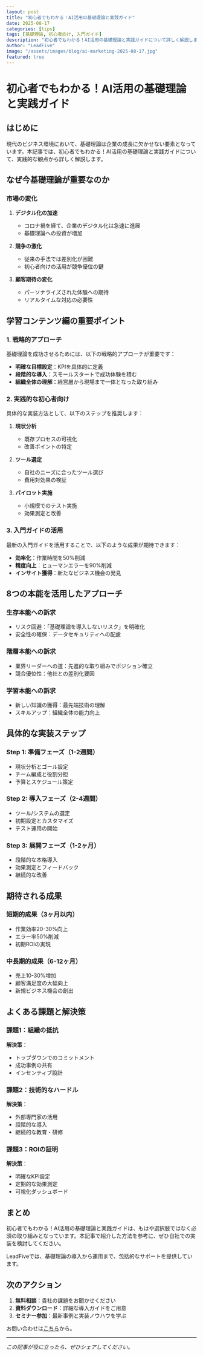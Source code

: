 ```yaml
---
layout: post
title: "初心者でもわかる！AI活用の基礎理論と実践ガイド"
date: 2025-08-17
categories: [tips]
tags: [基礎理論, 初心者向け, 入門ガイド]
description: "初心者でもわかる！AI活用の基礎理論と実践ガイドについて詳しく解説します。企業の意思決定者・マーケティング責任者必見の内容です。"
author: "LeadFive"
image: "/assets/images/blog/ai-marketing-2025-08-17.jpg"
featured: true
---
```


# 初心者でもわかる！AI活用の基礎理論と実践ガイド

## はじめに

現代のビジネス環境において、基礎理論は企業の成長に欠かせない要素となっています。本記事では、初心者でもわかる！AI活用の基礎理論と実践ガイドについて、実践的な観点から詳しく解説します。

## なぜ今基礎理論が重要なのか

### 市場の変化

1. **デジタル化の加速**
   - コロナ禍を経て、企業のデジタル化は急速に進展
   - 基礎理論への投資が増加

2. **競争の激化**
   - 従来の手法では差別化が困難
   - 初心者向けの活用が競争優位の鍵

3. **顧客期待の変化**
   - パーソナライズされた体験への期待
   - リアルタイムな対応の必要性

## 学習コンテンツ編の重要ポイント

### 1. 戦略的アプローチ

基礎理論を成功させるためには、以下の戦略的アプローチが重要です：

- **明確な目標設定**：KPIを具体的に定義
- **段階的な導入**：スモールスタートで成功体験を積む
- **組織全体の理解**：経営層から現場まで一体となった取り組み

### 2. 実践的な初心者向け

具体的な実装方法として、以下のステップを推奨します：

1. **現状分析**
   - 既存プロセスの可視化
   - 改善ポイントの特定

2. **ツール選定**
   - 自社のニーズに合ったツール選び
   - 費用対効果の検証

3. **パイロット実施**
   - 小規模でのテスト実施
   - 効果測定と改善

### 3. 入門ガイドの活用

最新の入門ガイドを活用することで、以下のような成果が期待できます：

- **効率化**：作業時間を50%削減
- **精度向上**：ヒューマンエラーを90%削減
- **インサイト獲得**：新たなビジネス機会の発見

## 8つの本能を活用したアプローチ

### 生存本能への訴求
- リスク回避：「基礎理論を導入しないリスク」を明確化
- 安全性の確保：データセキュリティへの配慮

### 階層本能への訴求
- 業界リーダーへの道：先進的な取り組みでポジション確立
- 競合優位性：他社との差別化要因

### 学習本能への訴求
- 新しい知識の獲得：最先端技術の理解
- スキルアップ：組織全体の能力向上

## 具体的な実装ステップ

### Step 1: 準備フェーズ（1-2週間）
- 現状分析とゴール設定
- チーム編成と役割分担
- 予算とスケジュール策定

### Step 2: 導入フェーズ（2-4週間）
- ツール/システムの選定
- 初期設定とカスタマイズ
- テスト運用の開始

### Step 3: 展開フェーズ（1-2ヶ月）
- 段階的な本格導入
- 効果測定とフィードバック
- 継続的な改善

## 期待される成果

### 短期的成果（3ヶ月以内）
- 作業効率20-30%向上
- エラー率50%削減
- 初期ROIの実現

### 中長期的成果（6-12ヶ月）
- 売上10-30%増加
- 顧客満足度の大幅向上
- 新規ビジネス機会の創出

## よくある課題と解決策

### 課題1：組織の抵抗
**解決策**：
- トップダウンでのコミットメント
- 成功事例の共有
- インセンティブ設計

### 課題2：技術的なハードル
**解決策**：
- 外部専門家の活用
- 段階的な導入
- 継続的な教育・研修

### 課題3：ROIの証明
**解決策**：
- 明確なKPI設定
- 定期的な効果測定
- 可視化ダッシュボード

## まとめ

初心者でもわかる！AI活用の基礎理論と実践ガイドは、もはや選択肢ではなく必須の取り組みとなっています。本記事で紹介した方法を参考に、ぜひ自社での実装を検討してください。

LeadFiveでは、基礎理論の導入から運用まで、包括的なサポートを提供しています。

## 次のアクション

1. **無料相談**：貴社の課題をお聞かせください
2. **資料ダウンロード**：詳細な導入ガイドをご用意
3. **セミナー参加**：最新事例と実装ノウハウを学ぶ

お問い合わせは[こちら](/contact)から。

---

*この記事が役に立ったら、ぜひシェアしてください。*